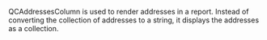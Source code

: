 QCAddressesColumn is used to render addresses in a report. Instead of converting the collection of addresses to a string, it displays the addresses as a collection.